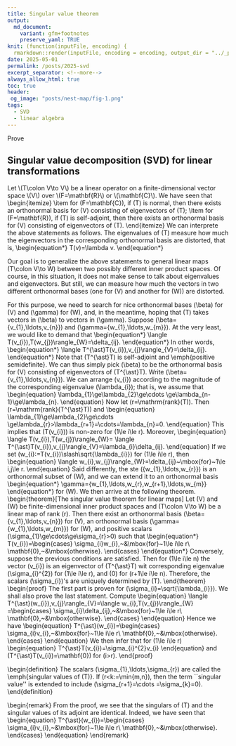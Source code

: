 ```yaml
---
title: Singular value theorem
output:
  md_document:
    variant: gfm+footnotes
    preserve_yaml: TRUE
knit: (function(inputFile, encoding) {
  rmarkdown::render(inputFile, encoding = encoding, output_dir = "../_posts") })
date: 2025-05-01
permalink: /posts/2025-svd
excerpt_separator: <!--more-->
always_allow_html: true
toc: true
header:
 og_image: "posts/nest-map/fig-1.png"
tags:
  - SVD
  - linear algebra
---
```


Prove

<!--more-->

## Singular value decomposition (SVD) for linear transformations

Let \\(T\colon V\to V\\) be a linear operator
on a finite-dimensional vector space \\(V\\) over \\(F=\mathbf{R}\\) or \\(\mathbf{C}\\).
We have seen that 
\begin{itemize}
  \item for \(F=\mathbf{C}\), if \(T\) is normal, then there
  exists an orthonormal basis for \(V\) consisting of eigenvectors of 
  \(T\);
  \item for \(F=\mathbf{R}\), if \(T\) is self-adjoint, then there
  exists an orthonormal basis for \(V\) consisting of eigenvectors of 
  \(T\).
\end{itemize}
We can interprete the above statements as follows. The eigenvalues
of \(T\) measure how much the eigenvectors in the corresponding 
orthonormal basis are distorted, that is,
\begin{equation*}
  T(v)=\lambda v.
\end{equation*}

Our goal is to generalize the above statements to general linear maps 
\(T\colon V\to W\) between two possibly different inner 
product spaces. Of course, in this situation, it does not 
make sense to talk about eigenvalues and eigenvectors. But still,
we can measure how much the vectors in two different orthonormal bases
(one for \(V\) and another for \(W\)) are distorted.

For this purpose, we need to search for nice orthonormal bases \(\beta\)
for \(V\) and \(\gamma\) for \(W\), and, in the meantime, hoping that 
\(T\) takes vectors in \(\beta\) to vectors in \(\gamma\). Suppose
\(\beta=\{v_{1},\ldots,v_{n}\}\) and \(\gamma=\{w_{1},\ldots,w_{m}\}\).
At the very least, we would like to demand that 
\begin{equation*}
  \langle T(v_{i}),T(w_{j})\rangle_{W}=\delta_{ij}.
\end{equation*}
In other words,
\begin{equation*}
  \langle T^{\ast}T(v_{i}),v_{j}\rangle_{V}=\delta_{ij}.
\end{equation*}
Note that \(T^{\ast}T\) is self-adjoint and \emph{positive semidefinite}. We 
can thus simply pick \(\beta\) to be the orthonormal basis for \(V\)
consisting of eigenvectors of \(T^{\ast}T\). Write \(\beta=\{v_{1},\ldots,v_{n}\}\).
We can arrange \(v_{i}\) according to the magnitude of the corresponding eigenvalue \(\lambda_{i}\);
that is, we assume that 
\begin{equation}
  \lambda_{1}\ge\lambda_{2}\ge\cdots \ge\lambda_{n-1}\ge\lambda_{n}.
\end{equation}
Now let \(r=\mathrm{rank}(T)\). Then \(r=\mathrm{rank}(T^{\ast}T)\) and 
\begin{equation}
  \lambda_{1}\ge\lambda_{2}\ge\cdots \ge\lambda_{r}>\lambda_{r+1}=\cdots=\lambda_{n}=0.
\end{equation}
This implies that \(T(v_{i})\) is non-zero for \(1\le i\le r\). Moreover,
\begin{equation}
    \langle T(v_{i}),T(w_{j})\rangle_{W}=
    \langle T^{\ast}T(v_{i}),v_{j}\rangle_{V}=\lambda_{i}\delta_{ij}.
\end{equation}
If we set \(w_{i}:=T(v_{i})\slash\sqrt{\lambda_{i}}\) for \(1\le i\le r\), then 
\begin{equation}
  \langle w_{i},w_{j}\rangle_{W}=\delta_{ij}~\mbox{for}~1\le i,j\le r.
\end{equation}
Said differently, the ste \(\{w_{1},\ldots,w_{r}\}\) is an orthonormal subset of \(W\),
and we can extend it to an orthonormal basis 
\begin{equation*}
  \gamma=\{w_{1},\ldots,w_{r},w_{r+1},\ldots,w_{m}\}
\end{equation*}
for \(W\). We then arrive at the following theorem.
\begin{theorem}[The singular value theorem for linear maps]
Let \(V\) and \(W\) be finite-dimensional inner product spaces 
and \(T\colon V\to W\) be a linear map of rank \(r\).
Then there exist an orthonormal basis \(\beta=\{v_{1},\ldots,v_{n}\}\) for \(V\),
an orthonormal basis \(\gamma=\{w_{1},\ldots,w_{m}\}\) for \(W\), and
positive scalars \(\sigma_{1}\ge\cdots\ge\sigma_{r}>0\) such that
\begin{equation*}
  T(v_{i})=\begin{cases}
  \sigma_{i}w_{i},~&\mbox{for}~1\le i\le r\\
  \mathbf{0},~&\mbox{otherwise}.
  \end{cases}
\end{equation*}
Conversely, suppose the previous conditions are satisfied. Then for 
\(1\le i\le n\) the vector \(v_{i}\) is an eigenvector of \(T^{\ast}T\)
wit corresponding eigenvalue \(\sigma_{i}^{2}\) for \(1\le i\le r\), and \(0\)
for \(r+1\le i\le n\). Therefore, the scalars \(\sigma_{i}\)'s are uniquely determined by \(T\).
\end{theorem}
\begin{proof}
The first part is proven for \(\sigma_{i}=\sqrt{\lambda_{i}}\).
We shall also prove the last statement.
Compute
\begin{equation}
  \langle T^{\ast}(w_{i}),v_{j}\rangle_{V}=\langle w_{i},T(v_{j})\rangle_{W}
  =\begin{cases}
  \sigma_{i}\delta_{ij},~&\mbox{for}~1\le i\le r\\
  \mathbf{0},~&\mbox{otherwise}.
  \end{cases}
\end{equation}
Hence we have
\begin{equation}
  T^{\ast}(w_{i})=\begin{cases}
  \sigma_{i}v_{i},~&\mbox{for}~1\le i\le r\\
  \mathbf{0},~&\mbox{otherwise}.
  \end{cases}
\end{equation}
We then infer that for \(1\le i\le r\) 
\begin{equation}
  T^{\ast}T(v_{i})=\sigma_{i}^{2}v_{i}
\end{equation}
and \(T^{\ast}T(v_{i})=\mathbf{0}\) for \(i>r\).
\end{proof}

\begin{definition}
The scalars \(\sigma_{1},\ldots,\sigma_{r}\) are called the
\emph{singular values of \(T\)}. If \(r<k:=\min\{m,n\}\), then
the term ``singular value'' is extended to include \(\sigma_{r+1}=\cdots =\sigma_{k}=0\).
\end{definition}

\begin{remark}
From the proof, we see that the singulars of \(T\) and
the singular values of its adjoint are identical. Indeed, we have seen that 
\begin{equation}
  T^{\ast}(w_{i})=\begin{cases}
  \sigma_{i}v_{i},~&\mbox{for}~1\le i\le r\\
  \mathbf{0},~&\mbox{otherwise}.
  \end{cases}
\end{equation}
\end{remark}
